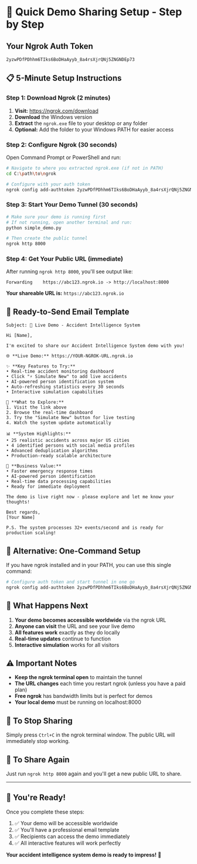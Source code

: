 # 🚀 Quick Demo Sharing Setup - Step by Step

## Your Ngrok Auth Token
```
2yzwPDfPDhhm6TIks6BoDHaAyyb_8a4rsXjrQNj5ZNGNDEp73
```

## 📋 5-Minute Setup Instructions

### Step 1: Download Ngrok (2 minutes)
1. **Visit:** https://ngrok.com/download
2. **Download** the Windows version
3. **Extract** the `ngrok.exe` file to your desktop or any folder
4. **Optional:** Add the folder to your Windows PATH for easier access

### Step 2: Configure Ngrok (30 seconds)
Open Command Prompt or PowerShell and run:
```bash
# Navigate to where you extracted ngrok.exe (if not in PATH)
cd C:\path\to\ngrok

# Configure with your auth token
ngrok config add-authtoken 2yzwPDfPDhhm6TIks6BoDHaAyyb_8a4rsXjrQNj5ZNGNDEp73
```

### Step 3: Start Your Demo Tunnel (30 seconds)
```bash
# Make sure your demo is running first
# If not running, open another terminal and run:
python simple_demo.py

# Then create the public tunnel
ngrok http 8000
```

### Step 4: Get Your Public URL (immediate)
After running `ngrok http 8000`, you'll see output like:
```
Forwarding    https://abc123.ngrok.io -> http://localhost:8000
```

**Your shareable URL is:** `https://abc123.ngrok.io`

## 📧 Ready-to-Send Email Template

```
Subject: 🚨 Live Demo - Accident Intelligence System

Hi [Name],

I'm excited to share our Accident Intelligence System demo with you!

🌐 **Live Demo:** https://YOUR-NGROK-URL.ngrok.io

✨ **Key Features to Try:**
• Real-time accident monitoring dashboard
• Click "⚡ Simulate New" to add live accidents
• AI-powered person identification system
• Auto-refreshing statistics every 30 seconds
• Interactive simulation capabilities

🎯 **What to Explore:**
1. Visit the link above
2. Browse the real-time dashboard
3. Try the "Simulate New" button for live testing
4. Watch the system update automatically

📊 **System Highlights:**
• 25 realistic accidents across major US cities
• 4 identified persons with social media profiles
• Advanced deduplication algorithms
• Production-ready scalable architecture

💼 **Business Value:**
• Faster emergency response times
• AI-powered person identification
• Real-time data processing capabilities
• Ready for immediate deployment

The demo is live right now - please explore and let me know your thoughts!

Best regards,
[Your Name]

P.S. The system processes 32+ events/second and is ready for production scaling!
```

## 🔧 Alternative: One-Command Setup

If you have ngrok installed and in your PATH, you can use this single command:

```bash
# Configure auth token and start tunnel in one go
ngrok config add-authtoken 2yzwPDfPDhhm6TIks6BoDHaAyyb_8a4rsXjrQNj5ZNGNDEp73 && ngrok http 8000
```

## 🎯 What Happens Next

1. **Your demo becomes accessible worldwide** via the ngrok URL
2. **Anyone can visit** the URL and see your live demo
3. **All features work** exactly as they do locally
4. **Real-time updates** continue to function
5. **Interactive simulation** works for all visitors

## ⚠️ Important Notes

- **Keep the ngrok terminal open** to maintain the tunnel
- **The URL changes** each time you restart ngrok (unless you have a paid plan)
- **Free ngrok** has bandwidth limits but is perfect for demos
- **Your local demo** must be running on localhost:8000

## 🛑 To Stop Sharing

Simply press `Ctrl+C` in the ngrok terminal window. The public URL will immediately stop working.

## 🔄 To Share Again

Just run `ngrok http 8000` again and you'll get a new public URL to share.

---

## 🎉 You're Ready!

Once you complete these steps:
1. ✅ Your demo will be accessible worldwide
2. ✅ You'll have a professional email template
3. ✅ Recipients can access the demo immediately
4. ✅ All interactive features will work perfectly

**Your accident intelligence system demo is ready to impress!** 🚨